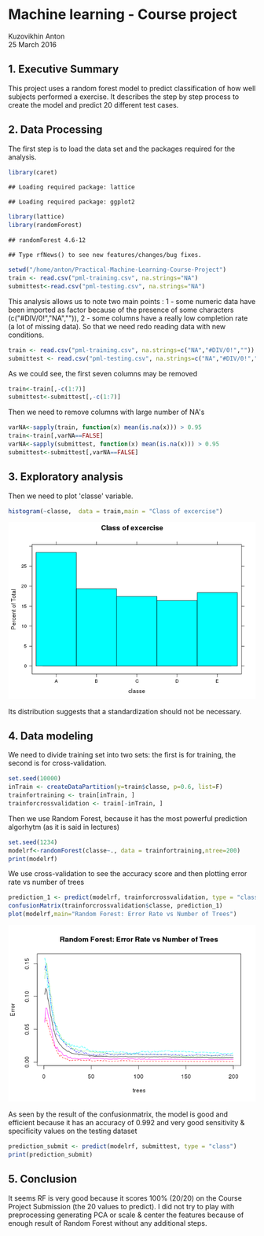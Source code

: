 # Machine learning - Course project
Kuzovikhin Anton  
25 March 2016  

## 1. Executive Summary

This project uses a random forest model to predict classification of how well subjects performed a exercise. It describes the step by step process to create the model and predict 20 different test cases. 

## 2. Data Processing

The first step is to load the data set and the packages required for the analysis.

```r
library(caret)
```

```
## Loading required package: lattice
```

```
## Loading required package: ggplot2
```

```r
library(lattice)
library(randomForest)
```

```
## randomForest 4.6-12
```

```
## Type rfNews() to see new features/changes/bug fixes.
```

```r
setwd("/home/anton/Practical-Machine-Learning-Course-Project")
train <- read.csv("pml-training.csv", na.strings="NA")
submittest<-read.csv("pml-testing.csv", na.strings="NA")
```
This analysis allows us to note two main points : 1 - some numeric data have been imported as factor because of the presence of some characters (c("#DIV/0!","NA","")), 2 - some columns have a really low completion rate (a lot of missing data). So that we need redo reading data with new conditions.

```r
train <- read.csv("pml-training.csv", na.strings=c("NA","#DIV/0!",""))
submittest <- read.csv("pml-testing.csv", na.strings=c("NA","#DIV/0!",""))
```
As we could see, the first seven columns may be removed

```r
train<-train[,-c(1:7)]
submittest<-submittest[,-c(1:7)]
```
Then we need to remove columns with large number of NA's

```r
varNA<-sapply(train, function(x) mean(is.na(x))) > 0.95
train<-train[,varNA==FALSE]
varNA<-sapply(submittest, function(x) mean(is.na(x))) > 0.95
submittest<-submittest[,varNA==FALSE]
```

## 3. Exploratory analysis

Then we need to plot 'classe' variable. 

```r
histogram(~classe,  data = train,main = "Class of excercise")
```

![](exercises_files/figure-html/unnamed-chunk-5-1.png)

Its distribution suggests that a standardization should not be necessary.

## 4. Data modeling

We need to divide training set into two sets: the first is for training, the second is for cross-validation.

```r
set.seed(10000)
inTrain <- createDataPartition(y=train$classe, p=0.6, list=F)
trainfortraining <- train[inTrain, ]
trainforcrossvalidation <- train[-inTrain, ]
```
Then we use Random Forest, because it has the most powerful prediction algorhytm (as it is said in lectures)

```r
set.seed(1234)
modelrf<-randomForest(classe~., data = trainfortraining,ntree=200)
print(modelrf)
```
We use cross-validation to see the accuracy score and then plotting error rate vs number of trees

```r
prediction_1 <- predict(modelrf, trainforcrossvalidation, type = "class")
confusionMatrix(trainforcrossvalidation$classe, prediction_1)
plot(modelrf,main="Random Forest: Error Rate vs Number of Trees")
```

![](exercises_files/figure-html/unnamed-chunk-8-1.png)

As seen by the result of the confusionmatrix, the model is good and efficient because it has an accuracy of 0.992 and very good sensitivity & specificity values on the testing dataset

```r
prediction_submit <- predict(modelrf, submittest, type = "class")
print(prediction_submit)
```

## 5. Conclusion

It seems RF is very good because it scores 100% (20/20) on the Course Project Submission (the 20 values to predict). I did not try to play with preprocessing generating PCA or scale & center the features because of enough result of Random Forest without any additional steps.





